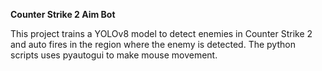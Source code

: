 **Counter Strike 2 Aim Bot**

This project trains a YOLOv8 model to detect enemies in Counter Strike 2 and auto fires in the region where the enemy is detected. The python scripts uses pyautogui to make mouse movement.
